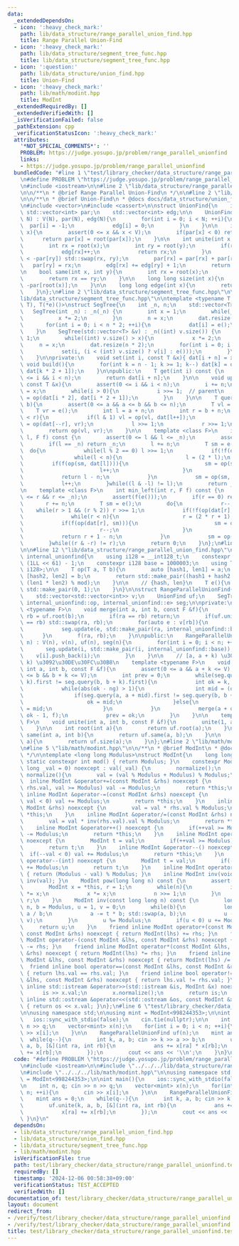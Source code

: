 ```yaml
---
data:
  _extendedDependsOn:
  - icon: ':heavy_check_mark:'
    path: lib/data_structure/range_parallel_union_find.hpp
    title: Range Parallel Union-Find
  - icon: ':heavy_check_mark:'
    path: lib/data_structure/segment_tree_func.hpp
    title: lib/data_structure/segment_tree_func.hpp
  - icon: ':question:'
    path: lib/data_structure/union_find.hpp
    title: Union-Find
  - icon: ':heavy_check_mark:'
    path: lib/math/modint.hpp
    title: ModInt
  _extendedRequiredBy: []
  _extendedVerifiedWith: []
  _isVerificationFailed: false
  _pathExtension: cpp
  _verificationStatusIcon: ':heavy_check_mark:'
  attributes:
    '*NOT_SPECIAL_COMMENTS*': ''
    PROBLEM: https://judge.yosupo.jp/problem/range_parallel_unionfind
    links:
    - https://judge.yosupo.jp/problem/range_parallel_unionfind
  bundledCode: "#line 1 \"test/library_checker/data_structure/range_parallel_unionfind.test.cpp\"\
    \n#define PROBLEM \"https://judge.yosupo.jp/problem/range_parallel_unionfind\"\
    \n#include <iostream>\n\n#line 2 \"lib/data_structure/range_parallel_union_find.hpp\"\
    \n\n/**\n * @brief Range Parallel Union-Find\n */\n\n#line 2 \"lib/data_structure/union_find.hpp\"\
    \n\n/**\n * @brief Union-Find\n * @docs docs/data_structure/union_find.md\n */\n\
    \n#include <vector>\n#include <cassert>\n\nstruct UnionFind{\n    int V;\n   \
    \ std::vector<int> par;\n    std::vector<int> edg;\n\n    UnionFind(const int\
    \ N) : V(N), par(N), edg(N){\n        for(int i = 0; i < N; ++i){\n          \
    \  par[i] = -1;\n            edg[i] = 0;\n        }\n    }\n\n    int root(int\
    \ x){\n        assert(0 <= x && x < V);\n        if(par[x] < 0) return x;\n  \
    \      return par[x] = root(par[x]);\n    }\n\n    int unite(int x, int y){\n\
    \        int rx = root(x);\n        int ry = root(y);\n        if(rx == ry){\n\
    \            edg[rx]++;\n            return rx;\n        }\n        if(-par[rx]\
    \ < -par[ry]) std::swap(rx, ry);\n        par[rx] = par[rx] + par[ry];\n     \
    \   par[ry] = rx;\n        edg[rx] += edg[ry] + 1;\n        return rx;\n    }\n\
    \n    bool same(int x, int y){\n        int rx = root(x);\n        int ry = root(y);\n\
    \        return rx == ry;\n    }\n\n    long long size(int x){\n        return\
    \ -par[root(x)];\n    }\n\n    long long edge(int x){\n        return edg[root(x)];\n\
    \    }\n};\n#line 2 \"lib/data_structure/segment_tree_func.hpp\"\n\n#line 5 \"\
    lib/data_structure/segment_tree_func.hpp\"\n\ntemplate <typename T, T (*op)(T,\
    \ T), T(*e)()>\nstruct SegTree{\n    int _n, n;\n    std::vector<T> dat;\n\n \
    \   SegTree(int _n) : _n(_n) {\n        int x = 1;\n        while(_n > x){\n \
    \           x *= 2;\n        }\n        n = x;\n        dat.resize(n * 2);\n \
    \       for(int i = 0; i < n * 2; ++i){\n            dat[i] = e();\n        }\n\
    \    }\n    SegTree(std::vector<T> &v) : _n((int) v.size()) {\n        int x =\
    \ 1;\n        while((int) v.size() > x){\n            x *= 2;\n        }\n   \
    \     n = x;\n        dat.resize(n * 2);\n        for(int i = 0; i < n; ++i){\n\
    \            set(i, (i < (int) v.size() ? v[i] : e()));\n        }\n        build();\n\
    \    }\n\nprivate:\n    void set(int i, const T &x){ dat[i + n] = x; }\n\n   \
    \ void build(){\n        for(int k = n - 1; k >= 1; k--) dat[k] = op(dat[k * 2],\
    \ dat[k * 2 + 1]);\n    }\n\npublic:\n    T get(int i) const {\n        assert(0\
    \ <= i && i < n);\n        return dat[i + n];\n    }\n\n    void update(int i,\
    \ const T &x){\n        assert(0 <= i && i < n);\n        i += n;\n        dat[i]\
    \ = x;\n        while(i > 0){\n            i >>= 1;  // parent\n            dat[i]\
    \ = op(dat[i * 2], dat[i * 2 + 1]);\n        }\n    }\n\n    T query(int a, int\
    \ b){\n        assert(0 <= a && a <= b && b <= n);\n        T vl = e();\n    \
    \    T vr = e();\n        int l = a + n;\n        int r = b + n;\n        while(l\
    \ < r){\n            if(l & 1) vl = op(vl, dat[l++]);\n            if(r & 1) vr\
    \ = op(dat[--r], vr);\n            l >>= 1;\n            r >>= 1;\n        }\n\
    \        return op(vl, vr);\n    }\n\n    template <class F>\n    int max_right(int\
    \ l, F f) const {\n        assert(0 <= l && l <= _n);\n        assert(f(e()));\n\
    \        if(l == _n) return _n;\n        l += n;\n        T sm = e();\n      \
    \  do{\n            while(l % 2 == 0) l >>= 1;\n            if(!f(op(sm, dat[l]))){\n\
    \                while(l < n){\n                    l = (2 * l);\n           \
    \         if(f(op(sm, dat[l]))){\n                        sm = op(sm, dat[l]);\n\
    \                        l++;\n                    }\n                }\n    \
    \            return l - n;\n            }\n            sm = op(sm, dat[l]);\n\
    \            l++;\n        }while((l & -l) != l);\n        return _n;\n    }\n\
    \n    template <class F>\n    int min_left(int r, F f) const {\n        assert(0\
    \ <= r && r <= _n);\n        assert(f(e()));\n        if(r == 0) return 0;\n \
    \       r += n;\n        T sm = e();\n        do{\n            r--;\n        \
    \    while(r > 1 && (r % 2)) r >>= 1;\n            if(!f(op(dat[r], sm))){\n \
    \               while(r < n){\n                    r = (2 * r + 1);\n        \
    \            if(f(op(dat[r], sm))){\n                        sm = op(dat[r], sm);\n\
    \                        r--;\n                    }\n                }\n    \
    \            return r + 1 - n;\n            }\n            sm = op(dat[r], sm);\n\
    \        }while((r & -r) != r);\n        return 0;\n    }\n};\n#line 9 \"lib/data_structure/range_parallel_union_find.hpp\"\
    \n\n#line 12 \"lib/data_structure/range_parallel_union_find.hpp\"\n\nnamespace\
    \ internal_unionfind{\n    using i128 = __int128_t;\n    constexpr i128 mod =\
    \ (1LL << 61) - 1;\n    constexpr i128 base = 1000003;\n    using T = std::pair<i128,\
    \ i128>;\n\n    T op(T a, T b){\n        auto [hash1, len1] = a;\n        auto\
    \ [hash2, len2] = b;\n        return std::make_pair((hash1 + hash2 * len1) % mod,\
    \ (len1 * len2) % mod);\n    }\n\n    // {hash, len}\n    T e(){\n        return\
    \ std::make_pair(0, 1);\n    }\n}\n\nstruct RangeParallelUnionFind{\n    int V;\n\
    \    std::vector<std::vector<int>> v;\n    UnionFind uf;\n    SegTree<internal_unionfind::T,\
    \ internal_unionfind::op, internal_unionfind::e> seg;\n\nprivate:\n    template\
    \ <typename F>\n    void merge(int a, int b, const F &f){\n        int ra = uf.root(a),\
    \ rb = uf.root(b);\n        if(ra == rb) return;\n        if(uf.unite(ra, rb)\
    \ == rb) std::swap(ra, rb);\n        for(auto e : v[rb]){\n            v[ra].push_back(e);\n\
    \            seg.update(e, std::make_pair(ra, internal_unionfind::base));\n  \
    \      }\n        f(ra, rb);\n    }\n\npublic:\n    RangeParallelUnionFind(int\
    \ n) : V(n), v(n), uf(n), seg(n){\n        for(int i = 0; i < n; ++i){\n     \
    \       seg.update(i, std::make_pair(i, internal_unionfind::base));\n        \
    \    v[i].push_back(i);\n        }\n    }\n\n    // [a, a + k) \u3068 [b, b +\
    \ k) \u3092\u30DE\u30FC\u30B8\n    template <typename F>\n    void unite(int k,\
    \ int a, int b, const F &f){\n        assert(0 <= a && a + k <= V);\n        assert(0\
    \ <= b && b + k <= V);\n        int prev = 0;\n        while(seg.query(a, a +\
    \ k).first != seg.query(b, b + k).first){\n            int ok = k, ng = prev;\n\
    \            while(abs(ok - ng) > 1){\n                int mid = (ok + ng) / 2;\n\
    \                if(seg.query(a, a + mid).first != seg.query(b, b + mid).first){\n\
    \                    ok = mid;\n                }else{\n                    ng\
    \ = mid;\n                }\n            }\n            merge(a + ok - 1, b +\
    \ ok - 1, f);\n            prev = ok;\n        }\n    }\n\n    template <typename\
    \ F>\n    void unite(int a, int b, const F &f){\n        unite(1, a, b, f);\n\
    \    }\n\n    int root(int a){\n        return uf.root(a);\n    }\n\n    bool\
    \ same(int a, int b){\n        return uf.same(a, b);\n    }\n\n    long long size(int\
    \ a){\n        return uf.size(a);\n    }\n};\n#line 2 \"lib/math/modint.hpp\"\n\
    \n#line 5 \"lib/math/modint.hpp\"\n\n/**\n * @brief ModInt\n * @docs docs/math/modint.md\n\
    \ */\n\ntemplate <long long Modulus>\nstruct ModInt{\n    long long val;\n   \
    \ static constexpr int mod() { return Modulus; }\n    constexpr ModInt(const long\
    \ long _val = 0) noexcept : val(_val) {\n        normalize();\n    }\n    void\
    \ normalize(){\n        val = (val % Modulus + Modulus) % Modulus;\n    }\n  \
    \  inline ModInt &operator+=(const ModInt &rhs) noexcept {\n        if(val +=\
    \ rhs.val, val >= Modulus) val -= Modulus;\n        return *this;\n    }\n   \
    \ inline ModInt &operator-=(const ModInt &rhs) noexcept {\n        if(val -= rhs.val,\
    \ val < 0) val += Modulus;\n        return *this;\n    }\n    inline ModInt &operator*=(const\
    \ ModInt &rhs) noexcept {\n        val = val * rhs.val % Modulus;\n        return\
    \ *this;\n    }\n    inline ModInt &operator/=(const ModInt &rhs) noexcept {\n\
    \        val = val * inv(rhs.val).val % Modulus;\n        return *this;\n    }\n\
    \    inline ModInt &operator++() noexcept {\n        if(++val >= Modulus) val\
    \ -= Modulus;\n        return *this;\n    }\n    inline ModInt operator++(int)\
    \ noexcept {\n        ModInt t = val;\n        if(++val >= Modulus) val -= Modulus;\n\
    \        return t;\n    }\n    inline ModInt &operator--() noexcept {\n      \
    \  if(--val < 0) val += Modulus;\n        return *this;\n    }\n    inline ModInt\
    \ operator--(int) noexcept {\n        ModInt t = val;\n        if(--val < 0) val\
    \ += Modulus;\n        return t;\n    }\n    inline ModInt operator-() const noexcept\
    \ { return (Modulus - val) % Modulus; }\n    inline ModInt inv(void) const { return\
    \ inv(val); }\n    ModInt pow(long long n) const {\n        assert(0 <= n);\n\
    \        ModInt x = *this, r = 1;\n        while(n){\n            if(n & 1) r\
    \ *= x;\n            x *= x;\n            n >>= 1;\n        }\n        return\
    \ r;\n    }\n    ModInt inv(const long long n) const {\n        long long a =\
    \ n, b = Modulus, u = 1, v = 0;\n        while(b){\n            long long t =\
    \ a / b;\n            a -= t * b; std::swap(a, b);\n            u -= t * v; std::swap(u,\
    \ v);\n        }\n        u %= Modulus;\n        if(u < 0) u += Modulus;\n   \
    \     return u;\n    }\n    friend inline ModInt operator+(const ModInt &lhs,\
    \ const ModInt &rhs) noexcept { return ModInt(lhs) += rhs; }\n    friend inline\
    \ ModInt operator-(const ModInt &lhs, const ModInt &rhs) noexcept { return ModInt(lhs)\
    \ -= rhs; }\n    friend inline ModInt operator*(const ModInt &lhs, const ModInt\
    \ &rhs) noexcept { return ModInt(lhs) *= rhs; }\n    friend inline ModInt operator/(const\
    \ ModInt &lhs, const ModInt &rhs) noexcept { return ModInt(lhs) /= rhs; }\n  \
    \  friend inline bool operator==(const ModInt &lhs, const ModInt &rhs) noexcept\
    \ { return lhs.val == rhs.val; }\n    friend inline bool operator!=(const ModInt\
    \ &lhs, const ModInt &rhs) noexcept { return lhs.val != rhs.val; }\n    friend\
    \ inline std::istream &operator>>(std::istream &is, ModInt &x) noexcept {\n  \
    \      is >> x.val;\n        x.normalize();\n        return is;\n    }\n    friend\
    \ inline std::ostream &operator<<(std::ostream &os, const ModInt &x) noexcept\
    \ { return os << x.val; }\n};\n#line 6 \"test/library_checker/data_structure/range_parallel_unionfind.test.cpp\"\
    \n\nusing namespace std;\n\nusing mint = ModInt<998244353>;\n\nint main(){\n \
    \   ios::sync_with_stdio(false);\n    cin.tie(nullptr);\n\n    int n, q; cin >>\
    \ n >> q;\n    vector<mint> x(n);\n    for(int i = 0; i < n; ++i){\n        cin\
    \ >> x[i];\n    }\n\n    RangeParallelUnionFind uf(n);\n    mint ans = 0;\n  \
    \  while(q--){\n        int k, a, b; cin >> k >> a >> b;\n        uf.unite(k,\
    \ a, b, [&](int ra, int rb){\n            ans += x[ra] * x[rb];\n            x[ra]\
    \ += x[rb];\n        });\n        cout << ans << '\\n';\n    }\n}\n"
  code: "#define PROBLEM \"https://judge.yosupo.jp/problem/range_parallel_unionfind\"\
    \n#include <iostream>\n\n#include \"../../../lib/data_structure/range_parallel_union_find.hpp\"\
    \n#include \"../../../lib/math/modint.hpp\"\n\nusing namespace std;\n\nusing mint\
    \ = ModInt<998244353>;\n\nint main(){\n    ios::sync_with_stdio(false);\n    cin.tie(nullptr);\n\
    \n    int n, q; cin >> n >> q;\n    vector<mint> x(n);\n    for(int i = 0; i <\
    \ n; ++i){\n        cin >> x[i];\n    }\n\n    RangeParallelUnionFind uf(n);\n\
    \    mint ans = 0;\n    while(q--){\n        int k, a, b; cin >> k >> a >> b;\n\
    \        uf.unite(k, a, b, [&](int ra, int rb){\n            ans += x[ra] * x[rb];\n\
    \            x[ra] += x[rb];\n        });\n        cout << ans << '\\n';\n   \
    \ }\n}\n"
  dependsOn:
  - lib/data_structure/range_parallel_union_find.hpp
  - lib/data_structure/union_find.hpp
  - lib/data_structure/segment_tree_func.hpp
  - lib/math/modint.hpp
  isVerificationFile: true
  path: test/library_checker/data_structure/range_parallel_unionfind.test.cpp
  requiredBy: []
  timestamp: '2024-12-06 00:58:38+09:00'
  verificationStatus: TEST_ACCEPTED
  verifiedWith: []
documentation_of: test/library_checker/data_structure/range_parallel_unionfind.test.cpp
layout: document
redirect_from:
- /verify/test/library_checker/data_structure/range_parallel_unionfind.test.cpp
- /verify/test/library_checker/data_structure/range_parallel_unionfind.test.cpp.html
title: test/library_checker/data_structure/range_parallel_unionfind.test.cpp
---
```

